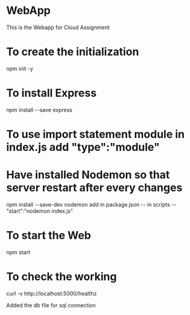 # WebApp


This is the Webapp for Cloud Assignment

# To create the initialization
npm init -y

# To install Express
npm install --save express

# To use import statement module in index.js add "type":"module"

# Have installed Nodemon so that server restart after every changes
npm install --save-dev nodemon
add in package.json -- in scripts -- "start":"nodemon index.js"

# To start the Web
npm start

# To check the working
curl -v http://localhost:5000/healthz

Added the db file for sql connection